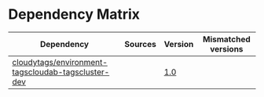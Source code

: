 # Dependency Matrix

Dependency | Sources | Version | Mismatched versions
---------- | ------- | ------- | -------------------
[cloudytags/environment-tagscloudab-tagscluster-dev](https://github.com/cloudytags/environment-tagscloudab-tagscluster-dev) |  | [1.0]() | 
